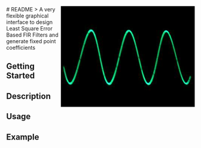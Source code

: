 <img src="sine_1.JPG" align="right" />
# README
> A very flexible graphical interface to design Least Square Error Based FIR Filters and generate fixed point coefficients 

## Getting Started

## Description

## Usage

## Example

